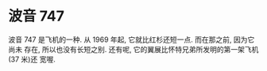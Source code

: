 # 波音 747

波音 747 是飞机的一种. 从 1969 年起, 它就比红杉还短一点. 而在那之前, 因为它尚未
存在, 所以也没有长短之别. 还有呢, 它的翼展比怀特兄弟所发明的第一架飞机(37 米)还
宽喔.
